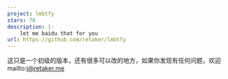 ```yaml
---
project: lmbtfy
stars: 78
description: |-
    let me baidu that for you
url: https://github.com/retaker/lmbtfy
---
```


这只是一个初级的版本，还有很多可以改的地方，如果你发现有任何问题，欢迎mailto:i@retaker.me
